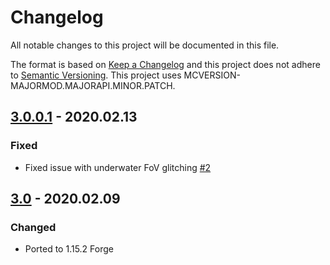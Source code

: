 # Changelog
All notable changes to this project will be documented in this file.

The format is based on [Keep a Changelog](http://keepachangelog.com/en/1.0.0/) and this project does not adhere to [Semantic Versioning](http://semver.org/spec/v2.0.0.html).
This project uses MCVERSION-MAJORMOD.MAJORAPI.MINOR.PATCH.

## [3.0.0.1](https://github.com/TheIllusiveC4/CustomFoV/compare/031306751e3bbc7101bc506b7695577e4af721ea...master) - 2020.02.13
### Fixed
- Fixed issue with underwater FoV glitching [#2](https://github.com/TheIllusiveC4/CustomFoV/issues/2)

## [3.0](https://github.com/TheIllusiveC4/CustomFoV/compare/1.14.x...031306751e3bbc7101bc506b7695577e4af721ea) - 2020.02.09
### Changed
- Ported to 1.15.2 Forge
